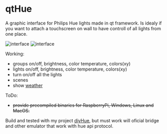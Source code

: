 # qtHue
A graphic interface for Philips Hue lights made in qt framework.
Is idealy if you want to attach a touchscreen on wall to have controll of all lights from one place.

![interface](https://github.com/mariusmotea/qtHue/blob/master/Screenshot.png?raw=true)
![interface](https://github.com/mariusmotea/qtHue/blob/master/weatherScreenshot.png?raw=true)

Working:
 - groups on/off, brightness, color temperature, colors(xy)
 - lights on/off, brightness, color temperature, colors(xy) 
 - turn on/off all the lights
 - scenes
 - show [weather](https://openweathermap.org/api)
 
 ToDo:
   - ~~provide precompiled binaries for RaspberryPi, Windows, Linux and MacOS.~~

Build and tested with my project [diyHue](https://github.com/mariusmotea/diyHue), but must work will oficial bridge and other emulator that work with hue api protocol.


